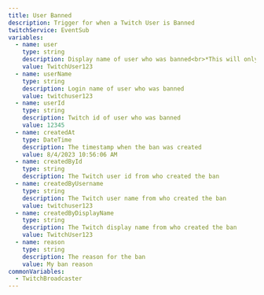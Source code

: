 ```yaml
---
title: User Banned
description: Trigger for when a Twitch User is Banned
twitchService: EventSub
variables:
  - name: user
    type: string
    description: Display name of user who was banned<br>*This will only be populated if the user has been present in chat*
    value: TwitchUser123
  - name: userName
    type: string
    description: Login name of user who was banned
    value: twitchuser123
  - name: userId
    type: string
    description: Twitch id of user who was banned
    value: 12345
  - name: createdAt
    type: DateTime
    description: The timestamp when the ban was created
    value: 8/4/2023 10:56:06 AM
  - name: createdById
    type: string
    description: The Twitch user id from who created the ban
  - name: createdByUsername
    type: string
    description: The Twitch user name from who created the ban
    value: twitchuser123
  - name: createdByDisplayName
    type: string
    description: The Twitch display name from who created the ban
    value: TwitchUser123
  - name: reason
    type: string
    description: The reason for the ban
    value: My ban reason
commonVariables:
  - TwitchBroadcaster
---
```


